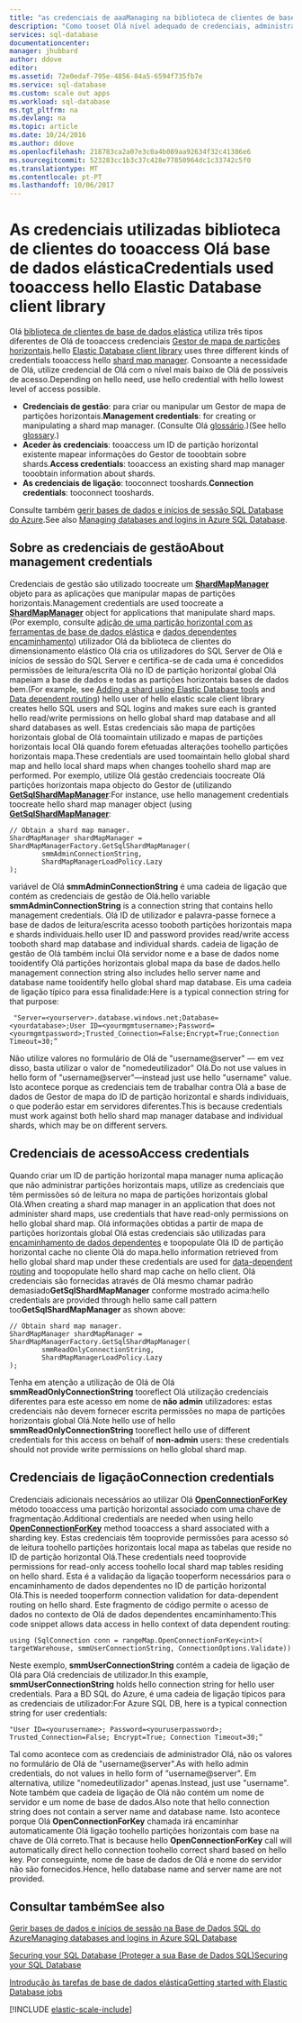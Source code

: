 ```yaml
---
title: "as credenciais de aaaManaging na biblioteca de clientes de base de dados elástica Olá | Microsoft Docs"
description: "Como tooset Olá nível adequado de credenciais, administrador tooread só, para aplicações de base de dados elástica"
services: sql-database
documentationcenter: 
manager: jhubbard
author: ddove
editor: 
ms.assetid: 72e0edaf-795e-4856-84a5-6594f735fb7e
ms.service: sql-database
ms.custom: scale out apps
ms.workload: sql-database
ms.tgt_pltfrm: na
ms.devlang: na
ms.topic: article
ms.date: 10/24/2016
ms.author: ddove
ms.openlocfilehash: 218783ca2a07e3c0a4b089aa92634f32c41386e6
ms.sourcegitcommit: 523283cc1b3c37c428e77850964dc1c33742c5f0
ms.translationtype: MT
ms.contentlocale: pt-PT
ms.lasthandoff: 10/06/2017
---
```

# <a name="credentials-used-tooaccess-hello-elastic-database-client-library"></a><span data-ttu-id="e39d7-103">As credenciais utilizadas biblioteca de clientes do tooaccess Olá base de dados elástica</span><span class="sxs-lookup"><span data-stu-id="e39d7-103">Credentials used tooaccess hello Elastic Database client library</span></span>
<span data-ttu-id="e39d7-104">Olá [biblioteca de clientes de base de dados elástica](http://www.nuget.org/packages/Microsoft.Azure.SqlDatabase.ElasticScale.Client/) utiliza três tipos diferentes de Olá de tooaccess credenciais [Gestor de mapa de partições horizontais](sql-database-elastic-scale-shard-map-management.md).</span><span class="sxs-lookup"><span data-stu-id="e39d7-104">hello [Elastic Database client library](http://www.nuget.org/packages/Microsoft.Azure.SqlDatabase.ElasticScale.Client/) uses three different kinds  of credentials tooaccess hello [shard map manager](sql-database-elastic-scale-shard-map-management.md).</span></span> <span data-ttu-id="e39d7-105">Consoante a necessidade de Olá, utilize credencial de Olá com o nível mais baixo de Olá de possíveis de acesso.</span><span class="sxs-lookup"><span data-stu-id="e39d7-105">Depending on hello need, use hello credential with  hello lowest level of access possible.</span></span>

* <span data-ttu-id="e39d7-106">**Credenciais de gestão**: para criar ou manipular um Gestor de mapa de partições horizontais.</span><span class="sxs-lookup"><span data-stu-id="e39d7-106">**Management credentials**: for creating or manipulating a shard map manager.</span></span> <span data-ttu-id="e39d7-107">(Consulte Olá [glossário](sql-database-elastic-scale-glossary.md).)</span><span class="sxs-lookup"><span data-stu-id="e39d7-107">(See hello [glossary](sql-database-elastic-scale-glossary.md).)</span></span> 
* <span data-ttu-id="e39d7-108">**Aceder às credenciais**: tooaccess um ID de partição horizontal existente mapear informações do Gestor de tooobtain sobre shards.</span><span class="sxs-lookup"><span data-stu-id="e39d7-108">**Access credentials**: tooaccess an existing shard map manager tooobtain information about shards.</span></span>
* <span data-ttu-id="e39d7-109">**As credenciais de ligação**: tooconnect tooshards.</span><span class="sxs-lookup"><span data-stu-id="e39d7-109">**Connection credentials**: tooconnect tooshards.</span></span> 

<span data-ttu-id="e39d7-110">Consulte também [gerir bases de dados e inícios de sessão SQL Database do Azure](sql-database-manage-logins.md).</span><span class="sxs-lookup"><span data-stu-id="e39d7-110">See also [Managing databases and logins in Azure SQL Database](sql-database-manage-logins.md).</span></span> 

## <a name="about-management-credentials"></a><span data-ttu-id="e39d7-111">Sobre as credenciais de gestão</span><span class="sxs-lookup"><span data-stu-id="e39d7-111">About management credentials</span></span>
<span data-ttu-id="e39d7-112">Credenciais de gestão são utilizado toocreate um [ **ShardMapManager** ](https://msdn.microsoft.com/library/azure/microsoft.azure.sqldatabase.elasticscale.shardmanagement.shardmapmanager.aspx) objeto para as aplicações que manipular mapas de partições horizontais.</span><span class="sxs-lookup"><span data-stu-id="e39d7-112">Management credentials are used toocreate a [**ShardMapManager**](https://msdn.microsoft.com/library/azure/microsoft.azure.sqldatabase.elasticscale.shardmanagement.shardmapmanager.aspx) object for applications that manipulate shard maps.</span></span> <span data-ttu-id="e39d7-113">(Por exemplo, consulte [adição de uma partição horizontal com as ferramentas de base de dados elástica](sql-database-elastic-scale-add-a-shard.md) e [dados dependentes encaminhamento](sql-database-elastic-scale-data-dependent-routing.md)) utilizador Olá da biblioteca de clientes do dimensionamento elástico Olá cria os utilizadores do SQL Server de Olá e inícios de sessão do SQL Server e certifica-se de cada uma é concedidos permissões de leitura/escrita Olá no ID de partição horizontal global Olá mapeiam a base de dados e todas as partições horizontais bases de dados bem.</span><span class="sxs-lookup"><span data-stu-id="e39d7-113">(For example, see [Adding a shard using Elastic Database tools](sql-database-elastic-scale-add-a-shard.md) and [Data dependent routing](sql-database-elastic-scale-data-dependent-routing.md)) hello user of hello elastic scale client library creates hello SQL users and SQL logins and makes sure each is granted hello read/write permissions on hello global shard map database and all shard databases as well.</span></span> <span data-ttu-id="e39d7-114">Estas credenciais são mapa de partições horizontais global de Olá toomaintain utilizado e mapas de partições horizontais local Olá quando forem efetuadas alterações toohello partições horizontais mapa.</span><span class="sxs-lookup"><span data-stu-id="e39d7-114">These credentials are used toomaintain hello global shard map and hello local shard maps when changes toohello shard map are performed.</span></span> <span data-ttu-id="e39d7-115">Por exemplo, utilize Olá gestão credenciais toocreate Olá partições horizontais mapa objecto do Gestor de (utilizando [ **GetSqlShardMapManager**](https://msdn.microsoft.com/library/azure/microsoft.azure.sqldatabase.elasticscale.shardmanagement.shardmapmanagerfactory.getsqlshardmapmanager.aspx):</span><span class="sxs-lookup"><span data-stu-id="e39d7-115">For instance, use hello management credentials toocreate hello shard map manager object (using [**GetSqlShardMapManager**](https://msdn.microsoft.com/library/azure/microsoft.azure.sqldatabase.elasticscale.shardmanagement.shardmapmanagerfactory.getsqlshardmapmanager.aspx):</span></span> 

    // Obtain a shard map manager. 
    ShardMapManager shardMapManager = ShardMapManagerFactory.GetSqlShardMapManager( 
            smmAdminConnectionString, 
            ShardMapManagerLoadPolicy.Lazy 
    ); 

<span data-ttu-id="e39d7-116">variável de Olá **smmAdminConnectionString** é uma cadeia de ligação que contém as credenciais de gestão de Olá.</span><span class="sxs-lookup"><span data-stu-id="e39d7-116">hello variable **smmAdminConnectionString** is a connection string that contains hello management credentials.</span></span> <span data-ttu-id="e39d7-117">Olá ID de utilizador e palavra-passe fornece a base de dados de leitura/escrita acesso tooboth partições horizontais mapa e shards individuais.</span><span class="sxs-lookup"><span data-stu-id="e39d7-117">hello user ID and password provides read/write access tooboth shard map database and individual shards.</span></span> <span data-ttu-id="e39d7-118">cadeia de ligação de gestão de Olá também inclui Olá servidor nome e a base de dados nome tooidentify Olá partições horizontais global mapa da base de dados.</span><span class="sxs-lookup"><span data-stu-id="e39d7-118">hello management connection string also includes hello server name and database name tooidentify hello global shard map database.</span></span> <span data-ttu-id="e39d7-119">Eis uma cadeia de ligação típico para essa finalidade:</span><span class="sxs-lookup"><span data-stu-id="e39d7-119">Here is a typical connection string for that purpose:</span></span>

     "Server=<yourserver>.database.windows.net;Database=<yourdatabase>;User ID=<yourmgmtusername>;Password=<yourmgmtpassword>;Trusted_Connection=False;Encrypt=True;Connection Timeout=30;” 

<span data-ttu-id="e39d7-120">Não utilize valores no formulário de Olá de "username@server" — em vez disso, basta utilizar o valor de "nomedeutilizador" Olá.</span><span class="sxs-lookup"><span data-stu-id="e39d7-120">Do not use values in hello form of "username@server"—instead just use hello "username" value.</span></span>  <span data-ttu-id="e39d7-121">Isto acontece porque as credenciais tem de trabalhar contra Olá a base de dados de Gestor de mapa do ID de partição horizontal e shards individuais, o que poderão estar em servidores diferentes.</span><span class="sxs-lookup"><span data-stu-id="e39d7-121">This is because credentials must work against both hello shard map manager database and individual shards, which may be on different servers.</span></span>

## <a name="access-credentials"></a><span data-ttu-id="e39d7-122">Credenciais de acesso</span><span class="sxs-lookup"><span data-stu-id="e39d7-122">Access credentials</span></span>
<span data-ttu-id="e39d7-123">Quando criar um ID de partição horizontal mapa manager numa aplicação que não administrar partições horizontais maps, utilize as credenciais que têm permissões só de leitura no mapa de partições horizontais global Olá.</span><span class="sxs-lookup"><span data-stu-id="e39d7-123">When creating a shard map manager in an application that does not administer shard maps, use credentials that have read-only permissions on hello global shard map.</span></span> <span data-ttu-id="e39d7-124">Olá informações obtidas a partir de mapa de partições horizontais global Olá estas credenciais são utilizadas para [encaminhamento de dados dependentes](sql-database-elastic-scale-data-dependent-routing.md) e toopopulate Olá ID de partição horizontal cache no cliente Olá do mapa.</span><span class="sxs-lookup"><span data-stu-id="e39d7-124">hello information retrieved from hello global shard map under these credentials are used for [data-dependent routing](sql-database-elastic-scale-data-dependent-routing.md) and toopopulate hello shard map cache on hello client.</span></span> <span data-ttu-id="e39d7-125">Olá credenciais são fornecidas através de Olá mesmo chamar padrão demasiado**GetSqlShardMapManager** conforme mostrado acima:</span><span class="sxs-lookup"><span data-stu-id="e39d7-125">hello credentials are provided through hello same call pattern too**GetSqlShardMapManager** as shown above:</span></span> 

    // Obtain shard map manager. 
    ShardMapManager shardMapManager = ShardMapManagerFactory.GetSqlShardMapManager( 
            smmReadOnlyConnectionString, 
            ShardMapManagerLoadPolicy.Lazy
    );  

<span data-ttu-id="e39d7-126">Tenha em atenção a utilização de Olá de Olá **smmReadOnlyConnectionString** tooreflect Olá utilização credenciais diferentes para este acesso em nome de **não admin** utilizadores: estas credenciais não devem fornecer escrita permissões no mapa de partições horizontais global Olá.</span><span class="sxs-lookup"><span data-stu-id="e39d7-126">Note hello use of hello **smmReadOnlyConnectionString** tooreflect hello use of different credentials for this access on behalf of **non-admin** users: these credentials should not provide write permissions on hello global shard map.</span></span> 

## <a name="connection-credentials"></a><span data-ttu-id="e39d7-127">Credenciais de ligação</span><span class="sxs-lookup"><span data-stu-id="e39d7-127">Connection credentials</span></span>
<span data-ttu-id="e39d7-128">Credenciais adicionais necessários ao utilizar Olá [ **OpenConnectionForKey** ](https://msdn.microsoft.com/library/azure/microsoft.azure.sqldatabase.elasticscale.shardmanagement.shardmap.openconnectionforkey.aspx) método tooaccess uma partição horizontal associado com uma chave de fragmentação.</span><span class="sxs-lookup"><span data-stu-id="e39d7-128">Additional credentials are needed when using hello [**OpenConnectionForKey**](https://msdn.microsoft.com/library/azure/microsoft.azure.sqldatabase.elasticscale.shardmanagement.shardmap.openconnectionforkey.aspx) method tooaccess a shard associated with a sharding key.</span></span> <span data-ttu-id="e39d7-129">Estas credenciais têm tooprovide permissões para acesso só de leitura toohello partições horizontais local mapa as tabelas que reside no ID de partição horizontal Olá.</span><span class="sxs-lookup"><span data-stu-id="e39d7-129">These credentials need tooprovide permissions for read-only access toohello local shard map tables residing on hello shard.</span></span> <span data-ttu-id="e39d7-130">Esta é a validação da ligação tooperform necessários para o encaminhamento de dados dependentes no ID de partição horizontal Olá.</span><span class="sxs-lookup"><span data-stu-id="e39d7-130">This is needed tooperform connection validation for data-dependent routing on hello shard.</span></span> <span data-ttu-id="e39d7-131">Este fragmento de código permite o acesso de dados no contexto de Olá de dados dependentes encaminhamento:</span><span class="sxs-lookup"><span data-stu-id="e39d7-131">This code snippet allows data access in hello context of data dependent routing:</span></span> 

    using (SqlConnection conn = rangeMap.OpenConnectionForKey<int>( 
    targetWarehouse, smmUserConnectionString, ConnectionOptions.Validate)) 

<span data-ttu-id="e39d7-132">Neste exemplo, **smmUserConnectionString** contém a cadeia de ligação de Olá para Olá credenciais de utilizador.</span><span class="sxs-lookup"><span data-stu-id="e39d7-132">In this example, **smmUserConnectionString** holds hello connection string for hello user credentials.</span></span> <span data-ttu-id="e39d7-133">Para a BD SQL do Azure, é uma cadeia de ligação típicos para as credenciais de utilizador:</span><span class="sxs-lookup"><span data-stu-id="e39d7-133">For Azure SQL DB, here is a typical connection string for user credentials:</span></span> 

    "User ID=<yourusername>; Password=<youruserpassword>; Trusted_Connection=False; Encrypt=True; Connection Timeout=30;”  

<span data-ttu-id="e39d7-134">Tal como acontece com as credenciais de administrador Olá, não os valores no formulário de Olá de "username@server".</span><span class="sxs-lookup"><span data-stu-id="e39d7-134">As with hello admin credentials, do not values in hello form of "username@server".</span></span> <span data-ttu-id="e39d7-135">Em alternativa, utilize "nomedeutilizador" apenas.</span><span class="sxs-lookup"><span data-stu-id="e39d7-135">Instead, just use "username".</span></span>  <span data-ttu-id="e39d7-136">Note também que cadeia de ligação de Olá não contém um nome de servidor e um nome de base de dados.</span><span class="sxs-lookup"><span data-stu-id="e39d7-136">Also note that hello connection string does not contain a server name and database name.</span></span> <span data-ttu-id="e39d7-137">Isto acontece porque Olá **OpenConnectionForKey** chamada irá encaminhar automaticamente Olá ligação toohello partições horizontais com base na chave de Olá correto.</span><span class="sxs-lookup"><span data-stu-id="e39d7-137">That is because hello **OpenConnectionForKey** call will automatically direct hello connection toohello correct shard based on hello key.</span></span> <span data-ttu-id="e39d7-138">Por conseguinte, nome de base de dados de Olá e nome do servidor não são fornecidos.</span><span class="sxs-lookup"><span data-stu-id="e39d7-138">Hence, hello database name and server name are not provided.</span></span> 

## <a name="see-also"></a><span data-ttu-id="e39d7-139">Consultar também</span><span class="sxs-lookup"><span data-stu-id="e39d7-139">See also</span></span>
[<span data-ttu-id="e39d7-140">Gerir bases de dados e inícios de sessão na Base de Dados SQL do Azure</span><span class="sxs-lookup"><span data-stu-id="e39d7-140">Managing databases and logins in Azure SQL Database</span></span>](sql-database-manage-logins.md)

[<span data-ttu-id="e39d7-141">Securing your SQL Database (Proteger a sua Base de Dados SQL)</span><span class="sxs-lookup"><span data-stu-id="e39d7-141">Securing your SQL Database</span></span>](sql-database-security-overview.md)

[<span data-ttu-id="e39d7-142">Introdução às tarefas de base de dados elástica</span><span class="sxs-lookup"><span data-stu-id="e39d7-142">Getting started with Elastic Database jobs</span></span>](sql-database-elastic-jobs-getting-started.md)

[!INCLUDE [elastic-scale-include](../../includes/elastic-scale-include.md)]

